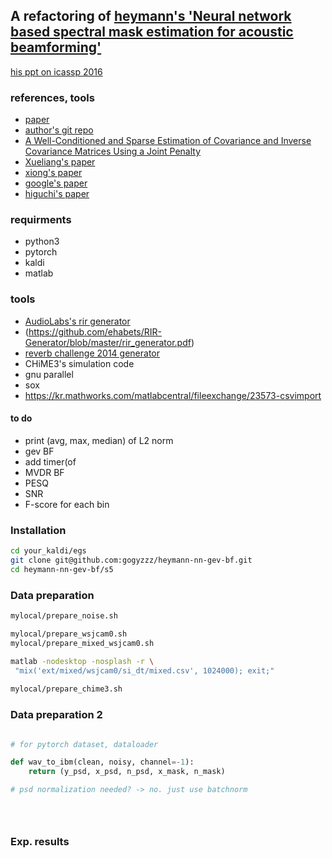 ## A refactoring of [heymann's 'Neural network based spectral mask estimation for acoustic beamforming'](https://github.com/fgnt/nn-gev)

[his ppt on icassp 2016](https://www.google.com/url?sa=t&rct=j&q=&esrc=s&source=web&cd=3&ved=2ahUKEwi6h6Sw54bdAhWFZt4KHQJlCdAQFjACegQIBxAC&url=https%3A%2F%2Fsigport.org%2Fsites%2Fdefault%2Ffiles%2Ficassp_2016_1.pdf&usg=AOvVaw3DmQHWT8LFJNCLWhmyy-QB)

### references, tools

- [paper]()
- [author's git repo](https://github.com/fgnt/nn-gev)
- [A Well-Conditioned and Sparse Estimation of Covariance
and Inverse Covariance Matrices Using a Joint Penalty](https://stt.msu.edu/users/mauryaas/Ashwini_JPEN.pdf)
- [Xueliang's paper]()
- [xiong's paper]()
- [google's paper]()
- [higuchi's paper]()

### requirments

- python3
- pytorch
- kaldi
- matlab

### tools
- [AudioLabs's rir generator](https://github.com/ehabets/RIR-Generator)
- (https://github.com/ehabets/RIR-Generator/blob/master/rir_generator.pdf)
- [reverb challenge 2014 generator](https://reverb2014.dereverberation.com/download.html)
- CHiME3's simulation code
- gnu parallel
- sox
- https://kr.mathworks.com/matlabcentral/fileexchange/23573-csvimport

#### to do
- print (avg, max, median) of L2 norm
- gev BF
- add timer(of 
- MVDR BF
- PESQ
- SNR
- F-score for each bin

### Installation

```sh
cd your_kaldi/egs
git clone git@github.com:gogyzzz/heymann-nn-gev-bf.git
cd heymann-nn-gev-bf/s5
```

### Data preparation

```sh
mylocal/prepare_noise.sh

mylocal/prepare_wsjcam0.sh
mylocal/prepare_mixed_wsjcam0.sh

matlab -nodesktop -nosplash -r \
 "mix('ext/mixed/wsjcam0/si_dt/mixed.csv', 1024000); exit;"
 
mylocal/prepare_chime3.sh

```

### Data preparation 2



```python

# for pytorch dataset, dataloader

def wav_to_ibm(clean, noisy, channel=-1):
    return (y_psd, x_psd, n_psd, x_mask, n_mask)

# psd normalization needed? -> no. just use batchnorm





```


### Exp. results
